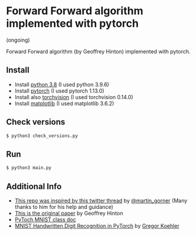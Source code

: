 # Forward Forward algorithm implemented with pytorch

(ongoing)

Forward Forward algorithm (by Geoffrey Hinton) implemented with pytorch.

## Install
- Install [python 3.8](https://www.python.org/downloads/) (I used python 3.9.6)
- Install [pytorch](https://pytorch.org/get-started/locally/) (I used pytorch 1.13.0)
- Install also [torchvision](https://pytorch.org/get-started/locally/) (I used torchvision 0.14.0)
- Install [matplotlib](https://matplotlib.org/stable/users/installing.html) (I used matplotlib 3.6.2)

## Check versions

```python
$ python3 check_versions.py
```

## Run

```python
$ python3 main.py
```

## Additional Info
- [This repo was inspired by this twitter thread](https://twitter.com/martin_gorner/status/1599755684941557761) by [@martin_gorner](https://twitter.com/martin_gorner) (Many thanks to him for his help and guidance)
- [This is the original paper](https://www.cs.toronto.edu/~hinton/FFA13.pdf) by Geoffrey Hinton
- [PyToch MNIST class doc](https://pytorch.org/vision/stable/generated/torchvision.datasets.MNIST.html)
- [MNIST Handwritten Digit Recognition in PyTorch](https://nextjournal.com/gkoehler/pytorch-mnist) by [Gregor Koehler](https://nextjournal.com/gkoehler)